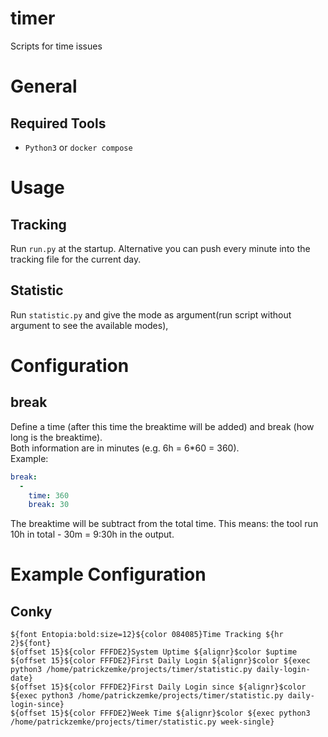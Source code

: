 # timer
Scripts for time issues


# General
## Required Tools
* `Python3` or `docker compose`


# Usage
## Tracking
Run `run.py` at the startup.
Alternative you can push every minute into the tracking file for the current day.

## Statistic
Run `statistic.py` and give the mode as argument(run script without argument to see the available modes),


# Configuration
## break
Define a time (after this time the breaktime will be added) and break (how long is the breaktime).  
Both information are in minutes (e.g. 6h = 6*60 = 360).   
Example: 
```yaml
break:
  - 
    time: 360
    break: 30
```
The breaktime will be subtract from the total time. This means: the tool run 10h in total - 30m = 9:30h in the output.   



# Example Configuration
## Conky
```
${font Entopia:bold:size=12}${color 084085}Time Tracking ${hr 2}${font}
${offset 15}${color FFFDE2}System Uptime ${alignr}$color $uptime
${offset 15}${color FFFDE2}First Daily Login ${alignr}$color ${exec python3 /home/patrickzemke/projects/timer/statistic.py daily-login-date}
${offset 15}${color FFFDE2}First Daily Login since ${alignr}$color ${exec python3 /home/patrickzemke/projects/timer/statistic.py daily-login-since}
${offset 15}${color FFFDE2}Week Time ${alignr}$color ${exec python3 /home/patrickzemke/projects/timer/statistic.py week-single}

```
